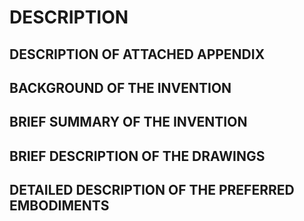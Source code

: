 # DESCRIPTION

## DESCRIPTION OF ATTACHED APPENDIX

## BACKGROUND OF THE INVENTION

## BRIEF SUMMARY OF THE INVENTION

## BRIEF DESCRIPTION OF THE DRAWINGS

## DETAILED DESCRIPTION OF THE PREFERRED EMBODIMENTS

